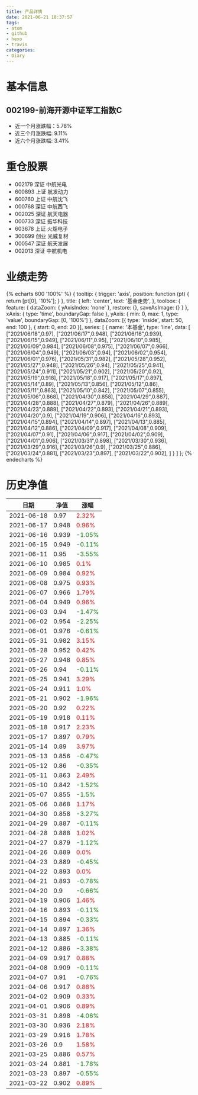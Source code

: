 ```yaml
---
title: 产品详情
date: 2021-06-21 18:37:57
tags:
- atom
- github
- hexo
- travis
categories:
- Diary
---
```


# 基本信息
## 002199-前海开源中证军工指数C
- 近一个月涨跌幅：5.78%
- 近三个月涨跌幅: 9.11%
- 近六个月涨跌幅: 3.41%

# 重仓股票
- 002179 深证 中航光电
- 600893 上证 航发动力
- 600760 上证 中航沈飞
- 000768 深证 中航西飞
- 002025 深证 航天电器
- 000733 深证 振华科技
- 603678 上证 火炬电子
- 300699 创业 光威复材
- 000547 深证 航天发展
- 002013 深证 中航机电
# 业绩走势

{% echarts 600 '100%' %}
{
  tooltip: {
        trigger: 'axis',
        position: function (pt) {
            return [pt[0], '10%'];
        }
    },
    title: {
        left: 'center',
        text: '基金走势',
    },
    toolbox: {
        feature: {
            dataZoom: {
                yAxisIndex: 'none'
            },
            restore: {},
            saveAsImage: {}
        }
    },
    xAxis: {
        type: 'time',
        boundaryGap: false
    },
    yAxis: {
        min: 0,
        max: 1,
        type: 'value',
        boundaryGap: [0, '100%']
    },
    dataZoom: [{
        type: 'inside',
        start: 50,
        end: 100
    }, {
        start: 0,
        end: 20
    }],
    series: [
        {
            name: '本基金',
            type: 'line',
            data: [
["2021/06/18",0.97],
["2021/06/17",0.948],
["2021/06/16",0.939],
["2021/06/15",0.949],
["2021/06/11",0.95],
["2021/06/10",0.985],
["2021/06/09",0.984],
["2021/06/08",0.975],
["2021/06/07",0.966],
["2021/06/04",0.949],
["2021/06/03",0.94],
["2021/06/02",0.954],
["2021/06/01",0.976],
["2021/05/31",0.982],
["2021/05/28",0.952],
["2021/05/27",0.948],
["2021/05/26",0.94],
["2021/05/25",0.941],
["2021/05/24",0.911],
["2021/05/21",0.902],
["2021/05/20",0.92],
["2021/05/19",0.918],
["2021/05/18",0.917],
["2021/05/17",0.897],
["2021/05/14",0.89],
["2021/05/13",0.856],
["2021/05/12",0.86],
["2021/05/11",0.863],
["2021/05/10",0.842],
["2021/05/07",0.855],
["2021/05/06",0.868],
["2021/04/30",0.858],
["2021/04/29",0.887],
["2021/04/28",0.888],
["2021/04/27",0.879],
["2021/04/26",0.889],
["2021/04/23",0.889],
["2021/04/22",0.893],
["2021/04/21",0.893],
["2021/04/20",0.9],
["2021/04/19",0.906],
["2021/04/16",0.893],
["2021/04/15",0.894],
["2021/04/14",0.897],
["2021/04/13",0.885],
["2021/04/12",0.886],
["2021/04/09",0.917],
["2021/04/08",0.909],
["2021/04/07",0.91],
["2021/04/06",0.917],
["2021/04/02",0.909],
["2021/04/01",0.906],
["2021/03/31",0.898],
["2021/03/30",0.936],
["2021/03/29",0.916],
["2021/03/26",0.9],
["2021/03/25",0.886],
["2021/03/24",0.881],
["2021/03/23",0.897],
["2021/03/22",0.902],
]
        }
    ]
};
{% endecharts %}

# 历史净值

| 日期 | 净值 | 涨幅 |
| --- | --- | --- |
|2021-06-18|0.97|<font color=red>2.32%</font>|
|2021-06-17|0.948|<font color=red>0.96%</font>|
|2021-06-16|0.939|<font color=green>-1.05%</font>|
|2021-06-15|0.949|<font color=green>-0.11%</font>|
|2021-06-11|0.95|<font color=green>-3.55%</font>|
|2021-06-10|0.985|<font color=red>0.1%</font>|
|2021-06-09|0.984|<font color=red>0.92%</font>|
|2021-06-08|0.975|<font color=red>0.93%</font>|
|2021-06-07|0.966|<font color=red>1.79%</font>|
|2021-06-04|0.949|<font color=red>0.96%</font>|
|2021-06-03|0.94|<font color=green>-1.47%</font>|
|2021-06-02|0.954|<font color=green>-2.25%</font>|
|2021-06-01|0.976|<font color=green>-0.61%</font>|
|2021-05-31|0.982|<font color=red>3.15%</font>|
|2021-05-28|0.952|<font color=red>0.42%</font>|
|2021-05-27|0.948|<font color=red>0.85%</font>|
|2021-05-26|0.94|<font color=green>-0.11%</font>|
|2021-05-25|0.941|<font color=red>3.29%</font>|
|2021-05-24|0.911|<font color=red>1.0%</font>|
|2021-05-21|0.902|<font color=green>-1.96%</font>|
|2021-05-20|0.92|<font color=red>0.22%</font>|
|2021-05-19|0.918|<font color=red>0.11%</font>|
|2021-05-18|0.917|<font color=red>2.23%</font>|
|2021-05-17|0.897|<font color=red>0.79%</font>|
|2021-05-14|0.89|<font color=red>3.97%</font>|
|2021-05-13|0.856|<font color=green>-0.47%</font>|
|2021-05-12|0.86|<font color=green>-0.35%</font>|
|2021-05-11|0.863|<font color=red>2.49%</font>|
|2021-05-10|0.842|<font color=green>-1.52%</font>|
|2021-05-07|0.855|<font color=green>-1.5%</font>|
|2021-05-06|0.868|<font color=red>1.17%</font>|
|2021-04-30|0.858|<font color=green>-3.27%</font>|
|2021-04-29|0.887|<font color=green>-0.11%</font>|
|2021-04-28|0.888|<font color=red>1.02%</font>|
|2021-04-27|0.879|<font color=green>-1.12%</font>|
|2021-04-26|0.889|<font color=red>0.0%</font>|
|2021-04-23|0.889|<font color=green>-0.45%</font>|
|2021-04-22|0.893|<font color=red>0.0%</font>|
|2021-04-21|0.893|<font color=green>-0.78%</font>|
|2021-04-20|0.9|<font color=green>-0.66%</font>|
|2021-04-19|0.906|<font color=red>1.46%</font>|
|2021-04-16|0.893|<font color=green>-0.11%</font>|
|2021-04-15|0.894|<font color=green>-0.33%</font>|
|2021-04-14|0.897|<font color=red>1.36%</font>|
|2021-04-13|0.885|<font color=green>-0.11%</font>|
|2021-04-12|0.886|<font color=green>-3.38%</font>|
|2021-04-09|0.917|<font color=red>0.88%</font>|
|2021-04-08|0.909|<font color=green>-0.11%</font>|
|2021-04-07|0.91|<font color=green>-0.76%</font>|
|2021-04-06|0.917|<font color=red>0.88%</font>|
|2021-04-02|0.909|<font color=red>0.33%</font>|
|2021-04-01|0.906|<font color=red>0.89%</font>|
|2021-03-31|0.898|<font color=green>-4.06%</font>|
|2021-03-30|0.936|<font color=red>2.18%</font>|
|2021-03-29|0.916|<font color=red>1.78%</font>|
|2021-03-26|0.9|<font color=red>1.58%</font>|
|2021-03-25|0.886|<font color=red>0.57%</font>|
|2021-03-24|0.881|<font color=green>-1.78%</font>|
|2021-03-23|0.897|<font color=green>-0.55%</font>|
|2021-03-22|0.902|<font color=red>0.89%</font>|
